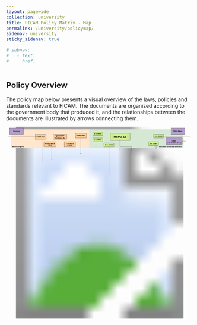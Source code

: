 ```yaml
---
layout: pagewide
collection: university
title: FICAM Policy Matrix - Map
permalink: /university/policymap/
sidenav: university
sticky_sidenav: true

# subnav:
#   - text: 
#     href: 
---
```


## Policy Overview

The policy map below presents a visual overview of the laws, policies and standards relevant to FICAM. The documents are organized according to the government body that produced it, and the relationships between the documents are illustrated by arrows connecting them.

<!-- ![Visual overview of the laws, policies and standards relevant to FICAM, organized according to the government body that produced it. The relationships between the documents are illustrated by arrows connecting them.]({{site.baseurl}}/assets/img/icam-policy-landscape-map.png) -->

<style>
    .aocbutton {
      fill: rgb(255, 204, 153);
      stroke: #000;
      stroke-miterlimit: 10;
      letter-spacing: .03em;
      cursor: pointer;
      font-family: Arial-BoldMT, Arial; 
      font-size: 12px; 
    }
    .aocbutton:hover {
      fill: rgb(160, 134, 107);
      stroke: #000000;
    }
    .eobutton {
      fill: rgb(205, 235, 139);
      stroke: #000;
      stroke-miterlimit: 10;
      letter-spacing: .03em;
      cursor: pointer;
      font-family: Arial-BoldMT, Arial; 
      font-size: 12px; 
    }
    .eobutton:hover  {
      fill: rgb(121, 134, 93);
      stroke: #000000;
    }
    .gbbutton {
      fill: rgb(181, 159, 205);
      stroke: #000;
      stroke-miterlimit: 10;
      letter-spacing: .03em;
      /* cursor: pointer; */
      font-family: Arial-BoldMT, Arial; 
      font-size: 12px; 
    }
    /* .gbbutton:hover  {
      fill: rgb(145, 119, 172);
      stroke: #000000;
    } */
    .matrixtext {
      font-family: Arial-BoldMT, Arial;
      font-size: 12px; 
      font-weight: 700;
    }      
    .matrixtextlg {
      font-family: Arial-BoldMT, Arial; 
      font-size: 23.89px; 
      font-weight: 700;
    }
    .matrixsubtext {
      font-family: Arial-BoldItalicMT, Arial; 
      font-size: 10px; 
      font-style: italic; 
      font-weight: 700;
    }
</style> 
  <svg xmlns="http://www.w3.org/2000/svg" xmlns:xlink="http://www.w3.org/1999/xlink" viewBox="0 0 1506 1542">   
  <g id="a" data-name="Base">
      <image width="1506" height="1542" xlink:href="{{site.baseurl}}/assets/img/icam-policy-landscape-map.png"/>
    </g>
    <g id="b" data-name="Executive_Orders_Base">
      <rect id="c" data-name="Panel" x="665" y="21" width="763" height="151" style="fill: #d5e8d4;"/>
      <text id="d" data-name="Executive_Orders" transform="translate(1232.13 163.88)" class="matrixtext"><tspan x="0" y="0">Executive Orders and Directives</tspan></text>
    </g>
    <g id="e" data-name="Act_of_Congress_Baase">
      <rect id="f" data-name="Panel" x="37" y="21" width="631" height="151" style="fill: #ffe6cc;"/>
      <text transform="translate(49.86 162.95)" class="matrixtext"><tspan x="0" y="0">Act of Congress</tspan></text>
    </g>
    <g id="g" data-name="EO_Lines">
      <g id="h" data-name="_x3C_Line_x3E_">
        <polyline points="917.5 111 917.5 161.63 1011.2 161.5 1011.2 211.28" style="fill: none; stroke: #000; stroke-miterlimit: 10;"/>
      </g>
      <g id="i" data-name="_x3C_Line_x3E_">
        <line x1="917.5" y1="111" x2="917.5" y2="193.64" style="fill: none; stroke: #000; stroke-miterlimit: 10;"/>
      </g>
      <g id="j" data-name="_x3C_Line_x3E_">
        <line x1="827.5" y1="380.5" x2="827.5" y2="161.5" style="fill: none; stroke: #000; stroke-miterlimit: 10;"/>
      </g>
      <g id="k" data-name="_x3C_Lines_x3E_">
        <line x1="1447.5" y1="116.5" x2="1418" y2="116.5" style="fill: none; stroke: #000; stroke-miterlimit: 10;"/>
        <line x1="1267.5" y1="76.5" x2="1487.5" y2="76.5" style="fill: none; stroke: #000; stroke-miterlimit: 10;"/>
      </g>
      <g id="l" data-name="_x3C_Line_x3E_">
        <line x1="1207.5" y1="182" x2="1207.5" y2="151" style="fill: none; stroke: #000; stroke-miterlimit: 10;"/>
      </g>
    </g>
    <g id="m" data-name="AOC_Lines">
      <g>
        <line x1="601.5" y1="215.46" x2="601.5" y2="91.5" style="fill: none; stroke: #000; stroke-miterlimit: 10;"/>
        <path d="M601.5,221.5c1.05-2.84,2.85-6.36,4.76-8.55l-4.76,1.72-4.75-1.72c1.9,2.18,3.7,5.71,4.75,8.55Z"/>
      </g>
      <g>
        <line x1="367.5" y1="265.46" x2="367.5" y2="162" style="fill: none; stroke: #000; stroke-miterlimit: 10;"/>
        <path d="M367.5,271.5c1.05-2.84,2.85-6.36,4.76-8.55l-4.76,1.72-4.75-1.72c1.9,2.18,3.7,5.71,4.75,8.55Z"/>
      </g>
      <line x1="237.5" y1="81.5" x2="17.5" y2="81.5" style="fill: none; stroke: #000; stroke-miterlimit: 10;"/>
      <line x1="287.5" y1="286.5" x2="287.5" y2="102" style="fill: none; stroke: #000; stroke-miterlimit: 10;"/>
    </g>
    <g id="n" data-name="FISMA2014">
      <a href="{{site.baseurl}}/laws-policies-standards/fisma-2014/" target="_blank" rel="noopener noreferrer">
        <rect id="o" class="aocbutton  usa-tooltip" data-position="bottom" data-classes="width-full tablet:width-auto" title="Directed NIST and OMB to provide updated guidance for the modernization of Federal IT Systems, and established the Federal CIO Council." data-name="fismarect" x="235" y="61.5" width="86" height="40"  />
      </a>
     <text transform="translate(244.54 86.3)" class="matrixtext"><tspan x="0" y="0">FISM</tspan><tspan x="28.66" y="0" style="letter-spacing: -.04em;">A</tspan><tspan x="36.88" y="0" xml:space="preserve"> 2014 </tspan></text>
    </g>
    <g id="p" data-name="Privacy_Act_of_1974">
      <a href="{{site.baseurl}}/laws-policies-standards/privacy-act-of-1974/" target="_blank" rel="noopener noreferrer">
        <rect id="q" class="aocbutton" data-name="aocrect" x="304.5" y="121.5" width="97" height="40" />
      </a>
      <text transform="translate(312.71 140.3)" class="matrixtext"><tspan x="0" y="0">Privacy</tspan><tspan x="42.7" y="0" style="letter-spacing: -.04em;"> </tspan><tspan x="45.59" y="0" xml:space="preserve">Act of  </tspan><tspan x="26.45" y="11">1974 </tspan></text>
    </g>
    <g id="r" data-name="Government_Paperwork_Elimination_Act">
      <a href="{{site.baseurl}}/laws-policies-standards/government-paperwork-elimination-act/" target="_blank" rel="noopener noreferrer">
        <rect id="s" class="aocbutton" data-name="aocrect" x="377.5" y="61.5" width="110" height="40" />
      </a>
      <text transform="translate(397.62 74.8)" class="matrixtext"><tspan x="0" y="0">Government </tspan><tspan x="4.66" y="11">Paperwork </tspan><tspan x="-8.11" y="22">Elimination</tspan><tspan x="56.56" y="22" style="letter-spacing: -.04em;"> </tspan><tspan x="59.45" y="22">Act</tspan></text>
    </g>
    <g id="t" data-name="E-SSIGN_Act_of_2000">
      <a href="{{site.baseurl}}/laws-policies-standards/e-sign-act-of-2000/" target="_blank" rel="noopener noreferrer">
        <rect id="u" class="aocbutton" data-name="aocrect" x="467.5" y="121.5" width="89" height="40" />
      </a>
      <text transform="translate(480.45 140.3)" class="matrixtext"><tspan x="0" y="0">E-SIGN</tspan><tspan x="41.34" y="0" style="letter-spacing: -.04em;"> </tspan><tspan x="44.23" y="0">Act </tspan><tspan x="11.1" y="11">of 2000</tspan></text>
    </g>
    <g id="v" data-name="FITARA_2017">
      <a href="{{site.baseurl}}/laws-policies-standards/fitara-enhancement-act-of-2017/" target="_blank" rel="noopener noreferrer">
        <rect id="w" class="aocbutton" data-name="aocrect" x="557.5" y="51.5" width="89" height="40" />
      </a>
      <text transform="translate(565.66 76.18)" class="matrixtext"><tspan x="0" y="0">FI</tspan><tspan x="10.66" y="0" style="letter-spacing: -.07em;">T</tspan><tspan x="17.1" y="0">AR</tspan><tspan x="34.44" y="0" style="letter-spacing: -.04em;">A</tspan><tspan x="42.66" y="0" xml:space="preserve"> 2017</tspan></text>
    </g>
    <g id="x" data-name="Congress">
      <rect id="y" class="gbbutton" data-name="gbrect" x="27.5" y="10.5" width="111" height="50" />
      <text transform="translate(55.83 39.8)" class="matrixtext"><tspan x="0" y="0">Congress</tspan></text>
    </g>
    <g id="z" data-name="White_House">
      <rect id="aa" class="gbbutton" data-name="gbrect" x="1327.5" y="10.5" width="111" height="51" />
      <text transform="translate(1347.17 39.8)" class="matrixtext"><tspan x="0" y="0">White House</tspan></text>
    </g>
    <g id="ab" data-name="USDS">
      <rect id="ac" class="gbbutton" data-name="gbrect" x="1287.5" y="89.5" width="130" height="53" />
      <text id="ad" data-name="USDS_Sub_Title" transform="translate(1335.83 120.8)" class="matrixtext"><tspan x="0" y="0">USDS</tspan></text>
      <text id="ae" data-name="USDS" transform="translate(1295.28 133.86)" class="matrixsubtext"><tspan x="0" y="0">(under the White House)</tspan></text>
    </g>
    <g id="af" data-name="E.O._13681">
      <a href="{{site.baseurl}}/laws-policies-standards/e.o.-13681/" target="_blank" rel="noopener noreferrer">
        <rect id="ag" class="eobutton" data-name="eorect" x="698" y="42" width="79" height="29" />
      </a>
      <text transform="translate(707.15 60.8)" class="matrixtext"><tspan x="0" y="0">E.O. 13681 </tspan></text>
    </g>
    <g id="ah" data-name="E.O._14028">
      <a href="{{site.baseurl}}/laws-policies-standards/e.o.-14028/" target="_blank" rel="noopener noreferrer">
        <rect id="ai" class="eobutton" data-name="eorect" x="697.5" y="91.5" width="80" height="30" />
      </a> 
      <text transform="translate(706.84 110.61)" class="matrixtext"><tspan x="0" y="0">E.O. 14028 </tspan></text>
    </g>
    <g id="aj" data-name="E.O._13556">
      <a href="{{site.baseurl}}/laws-policies-standards/e.o.-13556/" target="_blank" rel="noopener noreferrer">
        <rect id="ak" class="eobutton" data-name="eorect" x="787.5" y="131.5" width="80" height="30" />
      </a>
      <text transform="translate(796.84 150.61)" class="matrixtext"><tspan x="0" y="0">E.O. 13556 </tspan></text>
    </g>
    <g id="al" data-name="E.O._13286">
      <a href="{{site.baseurl}}/laws-policies-standards/e.o.-13286/" target="_blank" rel="noopener noreferrer">
        <rect id="am" class="eobutton" data-name="eorect" x="1187.5" y="61.5" width="80" height="30" />
      </a>
      <text transform="translate(1196.84 80.61)" class="matrixtext"><tspan x="0" y="0">E.O. 13286 </tspan></text>
    </g>
    <g id="an" data-name="E.O._13467">
      <a href="{{site.baseurl}}/laws-policies-standards/e.o.-13467/" target="_blank" rel="noopener noreferrer">
       <rect id="ao" class="eobutton" data-name="eorect" x="1147.5" y="121.5" width="80" height="30" />
      </a>
      <text transform="translate(1156.84 140.61)" class="matrixtext"><tspan x="0" y="0">E.O. 13467 </tspan></text>
    </g>
    <g id="ap" data-name="HSPD-12">
      <a href="{{site.baseurl}}/laws-policies-standards/hspd-12/" target="_blank" rel="noopener noreferrer">
        <rect id="aq" class="eobutton" data-name="eorect" x="837.01" y="51" width="160.99" height="59.74" />
      </a>
      <text id="ar" data-name="HSPD-12" transform="translate(865.88 89.05) scale(1.01 1)" class="matrixtextlg"><tspan x="0" y="0">HSPD-12 </tspan></text>
    </g>
</svg>
